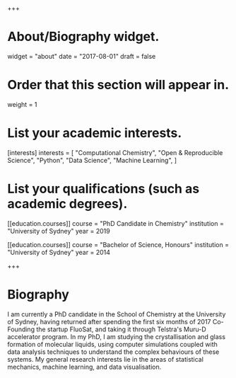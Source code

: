 +++
# About/Biography widget.
widget = "about"
date = "2017-08-01"
draft = false

# Order that this section will appear in.
weight = 1

# List your academic interests.
[interests]
  interests = [
    "Computational Chemistry",
    "Open & Reproducible Science",
    "Python",
    "Data Science",
    "Machine Learning",
  ]

# List your qualifications (such as academic degrees).
[[education.courses]]
  course = "PhD Candidate in Chemistry"
  institution = "University of Sydney"
  year = 2019

[[education.courses]]
  course = "Bachelor of Science, Honours"
  institution = "University of Sydney"
  year = 2014

+++

# Biography

I am currently a PhD candidate in the School of Chemistry at the University of Sydney, having
returned after spending the first six months of 2017 Co-Founding the startup FluoSat, and taking it
through Telstra's Muru-D accelerator program. In my PhD, I am studying the crystallisation and glass
formation of molecular liquids, using computer simulations coupled with data analysis techniques to
understand the complex behaviours of these systems. My general research interests lie in the areas
of statistical mechanics, machine learning, and data visualisation.
